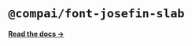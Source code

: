 # `@compai/font-josefin-slab`

[**Read the docs &rarr;**](https://components.ai/docs/typefaces/josefin-slab)
